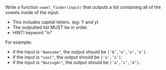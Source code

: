 
Write a function `vowel_finder(input)` that outputs a list containing all of the vowels inside of the input.

- This includes capital letters. (eg: Y and y)
- The outputted list MUST be in order.
- HINT! keyword "in"

For example:
- if the input is `"Awesome"`, the output should be `[‘A’,’e’,’o’,’e’]`.
- if the input is `"cool"`, the output should be `[‘o’,’o’]`.
- if the input is `"BazingA!"`, the output should be `[‘a’,’i’,’A’]`.

